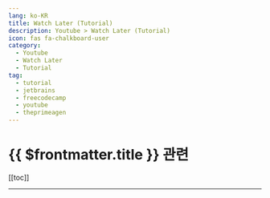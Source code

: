 ```yaml
---
lang: ko-KR
title: Watch Later (Tutorial)
description: Youtube > Watch Later (Tutorial)
icon: fas fa-chalkboard-user
category: 
  - Youtube 
  - Watch Later 
  - Tutorial
tag:
  - tutorial
  - jetbrains
  - freecodecamp
  - youtube
  - theprimeagen
---
```


# {{ $frontmatter.title }} 관련

[[toc]]

---

<MyYouTubeItems jsonName="yu-freecodecamp" /><!-- FreeCodeCamp.org -->
<MyYouTubeItems jsonName="yu-ThePrimeagen" /><!-- ThePrimeagen -->
<MyYouTubeItems jsonName="yu-jocoding" /><!-- 조코딩 JoCoding -->
<MyYouTubeItems jsonName="yu-SimplilearnOfficial" /><!-- Simplilearn -->
<MyYouTubeItems jsonName="yu-derekbanas" /><!-- Derek Banas -->
<MyYouTubeItems jsonName="yu-KERBEROSJOO" /><!-- KERBEROS -->
<MyYouTubeItems jsonName="yu-inflearn_official" /><!-- 인프런 inflearn -->
<MyYouTubeItems jsonName="yu-coohde" /><!-- 생활코딩 -->
<MyYouTubeItems jsonName="yu-devaslife" /><!-- devaslife -->
<MyYouTubeItems jsonName="yu-edurekaIN" /><!-- edureka! -->
<MyYouTubeItems jsonName="yu-CodingEntrepreneurs" /><!-- CodingEntrepreneurs -->
<MyYouTubeItems jsonName="yu-claydesk" /><!-- ClayDesk E-Learning -->
<MyYouTubeItems jsonName="yu-Intellipaat" /><!-- Intellipaat -->
<MyYouTubeItems jsonName="yu-CodAffection" /><!-- CodAffection -->
<MyYouTubeItems jsonName="yu-KodecoDev" /><!-- Kodeco -->
<MyYouTubeItems jsonName="yu-OktaDev" /><!-- OktaDev -->
<MyYouTubeItems jsonName="yu-mcodeM" /><!-- 메타코드M -->
<MyYouTubeItems jsonName="yu-thenewboston" /><!-- thenewboston -->
<MyYouTubeItems jsonName="yu-coder2j" /><!-- coder2j -->
<MyYouTubeItems jsonName="yu-strager_" /><!-- strager -->
<MyYouTubeItems jsonName="yu-Virbox" /><!-- Virbox -->
<MyYouTubeItems jsonName="yu-linkedinlearning" /><!-- LinkedIn Learning -->
<MyYouTubeItems jsonName="yu-nullnull_not_eq_null" /><!-- 널널한 개발자 TV -->
<MyYouTubeItems jsonName="yu-jinujawad" /><!-- jinu jawad m --> 

<TagLinks />